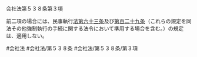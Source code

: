 会社法第５３８条第３項

前二項の場合には、民事執行[法第六十三条](会社法＿＿＿＿第６３条第１項)及び[第百二十九条](会社法＿＿＿＿第１２９条)（これらの規定を同法その他強制執行の手続に関する法令において準用する場合を含む。）の規定は、適用しない。

#会社法
#会社法/第５３８条
#会社法/第５３８条/第３項
